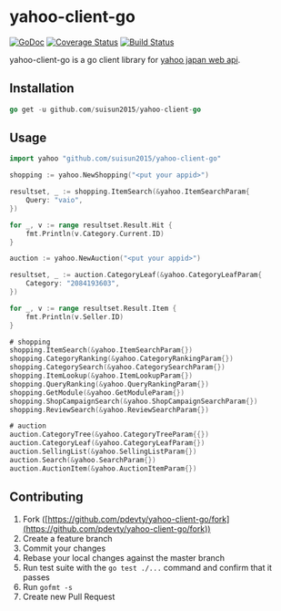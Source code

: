 yahoo-client-go
==================

[![GoDoc](https://godoc.org/github.com/pdevty/yahoo-client-go?status.svg)](https://godoc.org/github.com/pdevty/yahoo-client-go) 
[![Coverage Status](https://coveralls.io/repos/github/pdevty/yahoo-client-go/badge.svg?branch=master)](https://coveralls.io/github/pdevty/yahoo-client-go?branch=master)
[![Build Status](https://travis-ci.org/pdevty/yahoo-client-go.svg?branch=master)](https://travis-ci.org/pdevty/yahoo-client-go)

yahoo-client-go is a go client library for [yahoo japan web api](http://developer.yahoo.co.jp/sitemap/).


## Installation

```go
go get -u github.com/suisun2015/yahoo-client-go
```

## Usage

```go
import yahoo "github.com/suisun2015/yahoo-client-go"
```

```go
shopping := yahoo.NewShopping("<put your appid>")

resultset, _ := shopping.ItemSearch(&yahoo.ItemSearchParam{
	Query: "vaio",
})

for _, v := range resultset.Result.Hit {
	fmt.Println(v.Category.Current.ID)
}
```

```go
auction := yahoo.NewAuction("<put your appid>")

resultset, _ := auction.CategoryLeaf(&yahoo.CategoryLeafParam{
	Category: "2084193603",
})

for _, v := range resultset.Result.Item {
	fmt.Println(v.Seller.ID)
}
```

```go
# shopping
shopping.ItemSearch(&yahoo.ItemSearchParam{})
shopping.CategoryRanking(&yahoo.CategoryRankingParam{})
shopping.CategorySearch(&yahoo.CategorySearchParam{})
shopping.ItemLookup(&yahoo.ItemLookupParam{})
shopping.QueryRanking(&yahoo.QueryRankingParam{})
shopping.GetModule(&yahoo.GetModuleParam{})
shopping.ShopCampaignSearch(&yahoo.ShopCampaignSearchParam{})
shopping.ReviewSearch(&yahoo.ReviewSearchParam{})

# auction
auction.CategoryTree(&yahoo.CategoryTreeParam{{})
auction.CategoryLeaf(&yahoo.CategoryLeafParam{})
auction.SellingList(&yahoo.SellingListParam{})
auction.Search(&yahoo.SearchParam{})
auction.AuctionItem(&yahoo.AuctionItemParam{})
```

## Contributing

1. Fork ([https://github.com/pdevty/yahoo-client-go/fork](https://github.com/pdevty/yahoo-client-go/fork))
1. Create a feature branch
1. Commit your changes
1. Rebase your local changes against the master branch
1. Run test suite with the `go test ./...` command and confirm that it passes
1. Run `gofmt -s`
1. Create new Pull Request
